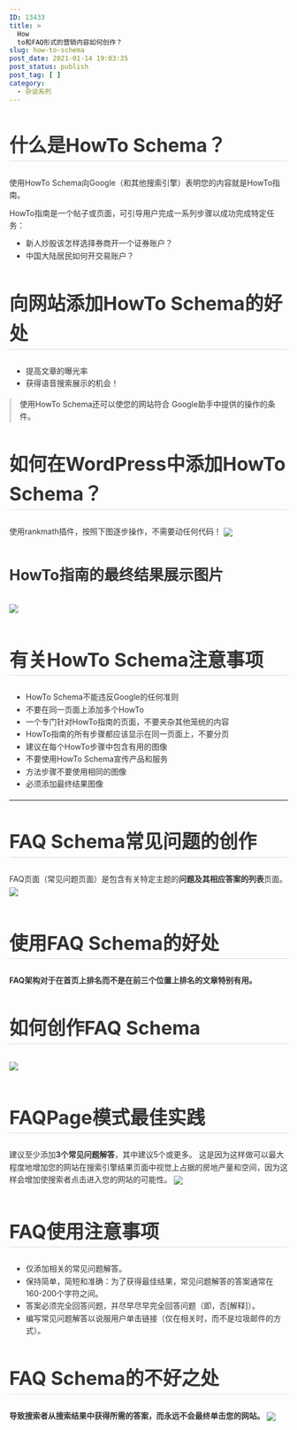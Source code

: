 ```yaml
---
ID: 13433
title: >
  How
  to和FAQ形式的营销内容如何创作？
slug: how-to-schema
post_date: 2021-01-14 19:03:35
post_status: publish
post_tag: [ ]
category:
  - 杂谈系列
---
```

<div style="font-size: 14px; margin: 0; padding: 0; width: 100%;">
  <h2 style="line-height: 160%; font-weight: bold; font-size: 34px; border-bottom: 1px solid #dbdbdb; color: #333;">
    什么是HowTo Schema？
  </h2>
  
  <p style="line-height: 160%; margin: 10px 0; color: #333;">
    使用HowTo Schema向Google（和其他搜索引擎）表明您的内容就是HowTo指南。
  </p>
  
  <p style="line-height: 160%; margin: 10px 0; color: #333;">
    HowTo指南是一个帖子或页面，可引导用户完成一系列步骤以成功完成特定任务：
  </p>
  
  <ul style="line-height: 160%; list-style-type: disc; padding-left: 30px; margin: 6px 0 10px; color: #333;">
    <li style="line-height: 160%;">
      新人炒股该怎样选择券商开一个证券账户？
    </li>
    <li style="line-height: 160%;">
      中国大陆居民如何开交易账户？
    </li>
  </ul>
  
  <h2 style="line-height: 160%; font-weight: bold; font-size: 34px; border-bottom: 1px solid #dbdbdb; color: #333;">
    向网站添加HowTo Schema的好处
  </h2>
  
  <ul style="line-height: 160%; list-style-type: disc; padding-left: 30px; margin: 6px 0 10px; color: #333;">
    <li style="line-height: 160%;">
      提高文章的曝光率
    </li>
    <li style="line-height: 160%;">
      获得语音搜索展示的机会！
    </li>
  </ul>
  
  <blockquote style="line-height: 160%; margin: 15px 0; border-left: 4px solid #ddd; padding: 0 15px; color: #777;">
    <p style="line-height: 160%; margin: 10px 0; color: #333; margin-top: 0; margin-bottom: 0;">
      使用HowTo Schema还可以使您的网站符合 Google助手中提供的操作的条件。
    </p>
  </blockquote>
  
  <h2 style="line-height: 160%; font-weight: bold; font-size: 34px; border-bottom: 1px solid #dbdbdb; color: #333;">
    如何在WordPress中添加HowTo Schema？
  </h2>
  
  <p style="line-height: 160%; margin: 10px 0; color: #333;">
    使用rankmath插件，按照下图逐步操作，不需要动任何代码！ <img style="line-height: 160%; margin: 4px 0 10px; vertical-align: top; max-width: 100%;" src="https://ae01.alicdn.com/kf/U679a902995f74029aef2640e69bfcd67J.jpg" />
  </p>
  
  <h3 style="line-height: 160%; font-weight: bold; font-size: 27px; color: #333;">
    HowTo指南的最终结果展示图片
  </h3>
  
  <p style="line-height: 160%; margin: 10px 0; color: #333;">
    <img style="line-height: 160%; margin: 4px 0 10px; vertical-align: top; max-width: 100%;" src="https://ae01.alicdn.com/kf/U2393b83b451343febf60c8d5c2ec1df7e.jpg" />
  </p>
  
  <h2 style="line-height: 160%; font-weight: bold; font-size: 34px; border-bottom: 1px solid #dbdbdb; color: #333;">
    有关HowTo Schema注意事项
  </h2>
  
  <ul style="line-height: 160%; list-style-type: disc; padding-left: 30px; margin: 6px 0 10px; color: #333;">
    <li style="line-height: 160%;">
      HowTo Schema不能违反Google的任何准则
    </li>
    <li style="line-height: 160%;">
      不要在同一页面上添加多个HowTo
    </li>
    <li style="line-height: 160%;">
      一个专门针对HowTo指南的页面，不要夹杂其他笼统的内容
    </li>
    <li style="line-height: 160%;">
      HowTo指南的所有步骤都应该显示在同一页面上，不要分页
    </li>
    <li style="line-height: 160%;">
      建议在每个HowTo步骤中包含有用的图像
    </li>
    <li style="line-height: 160%;">
      不要使用HowTo Schema宣传产品和服务
    </li>
    <li style="line-height: 160%;">
      方法步骤不要使用相同的图像
    </li>
    <li style="line-height: 160%;">
      必须添加最终结果图像
    </li>
  </ul>
  
  <hr style="line-height: 160%; border-top: 1px solid #eee; margin: 16px 0;" />
  
  <h2 style="line-height: 160%; font-weight: bold; font-size: 34px; border-bottom: 1px solid #dbdbdb; color: #333;">
    FAQ Schema常见问题的创作
  </h2>
  
  <p style="line-height: 160%; margin: 10px 0; color: #333;">
    FAQ页面（常见问题页面）是包含有关特定主题的<strong style="line-height: 160%; font-weight: bold;">问题及其相应答案的列表</strong>页面。 <img style="line-height: 160%; margin: 4px 0 10px; vertical-align: top; max-width: 100%;" src="https://ae01.alicdn.com/kf/Ua96cab3d3aa34e578c150a27b18489f1b.jpg" />
  </p>
  
  <h2 style="line-height: 160%; font-weight: bold; font-size: 34px; border-bottom: 1px solid #dbdbdb; color: #333;">
    使用FAQ Schema的好处
  </h2>
  
  <p style="line-height: 160%; margin: 10px 0; color: #333;">
    <strong style="line-height: 160%; font-weight: bold;">FAQ架构对于在首页上排名而不是在前三个位置上排名的文章特别有用。</strong>
  </p>
  
  <h2 style="line-height: 160%; font-weight: bold; font-size: 34px; border-bottom: 1px solid #dbdbdb; color: #333;">
    如何创作FAQ Schema
  </h2>
  
  <p style="line-height: 160%; margin: 10px 0; color: #333;">
    <img style="line-height: 160%; margin: 4px 0 10px; vertical-align: top; max-width: 100%;" src="https://ae01.alicdn.com/kf/Ufda62bce01e449f1a62f0b956ba0e0dbg.jpg" />
  </p>
  
  <h2 style="line-height: 160%; font-weight: bold; font-size: 34px; border-bottom: 1px solid #dbdbdb; color: #333;">
    FAQPage模式最佳实践
  </h2>
  
  <p style="line-height: 160%; margin: 10px 0; color: #333;">
    建议至少添加<strong style="line-height: 160%; font-weight: bold;">3个常见问题解答</strong>，其中建议5个或更多。 这是因为这样做可以最大程度地增加您的网站在搜索引擎结果页面中视觉上占据的房地产量和空间，因为这样会增加使搜索者点击进入您的网站的可能性。 <img style="line-height: 160%; margin: 4px 0 10px; vertical-align: top; max-width: 100%;" src="https://ae01.alicdn.com/kf/U7d81bd5adeea444bb01e9acf1ac22cf6L.jpg" />
  </p>
  
  <h2 style="line-height: 160%; font-weight: bold; font-size: 34px; border-bottom: 1px solid #dbdbdb; color: #333;">
    FAQ使用注意事项
  </h2>
  
  <ul style="line-height: 160%; list-style-type: disc; padding-left: 30px; margin: 6px 0 10px; color: #333;">
    <li style="line-height: 160%;">
      仅添加相关的常见问题解答。
    </li>
    <li style="line-height: 160%;">
      保持简单，简短和准确：为了获得最佳结果，常见问题解答的答案通常在160-200个字符之间。
    </li>
    <li style="line-height: 160%;">
      答案必须完全回答问题，并尽早尽早完全回答问题（即，否[解释]）。
    </li>
    <li style="line-height: 160%;">
      编写常见问题解答以说服用户单击链接（仅在相关时，而不是垃圾邮件的方式）。
    </li>
  </ul>
  
  <h2 style="line-height: 160%; font-weight: bold; font-size: 34px; border-bottom: 1px solid #dbdbdb; color: #333;">
    FAQ Schema的不好之处
  </h2>
  
  <p style="line-height: 160%; margin: 10px 0; color: #333;">
    <strong style="line-height: 160%; font-weight: bold;">导致搜索者从搜索结果中获得所需的答案，而永远不会最终单击您的网站。</strong> <img style="line-height: 160%; margin: 4px 0 10px; vertical-align: top; max-width: 100%;" src="https://cdn.fendou.la/tuoss/Sketchpad.png" />
  </p>
</div>